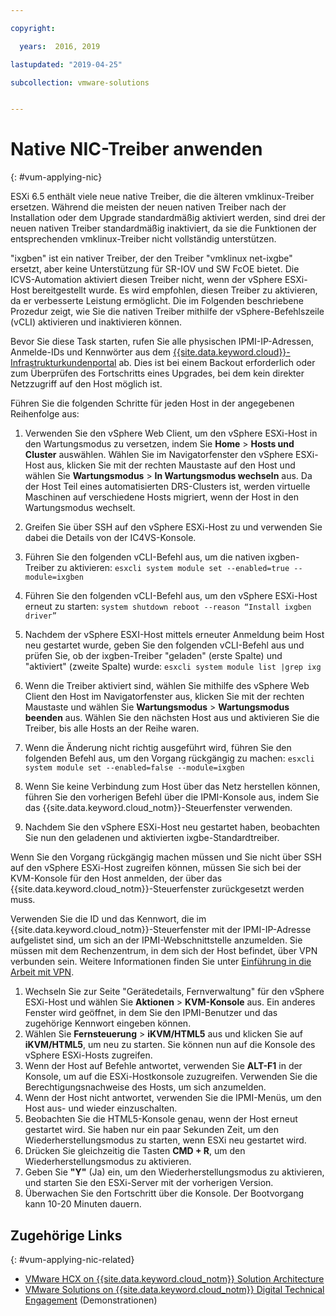 ```yaml
---

copyright:

  years:  2016, 2019

lastupdated: "2019-04-25"

subcollection: vmware-solutions


---
```


# Native NIC-Treiber anwenden
{: #vum-applying-nic}

ESXi 6.5 enthält viele neue native Treiber, die die älteren vmklinux-Treiber ersetzen. Während die meisten der neuen nativen Treiber nach der Installation oder dem Upgrade standardmäßig aktiviert werden, sind drei der neuen nativen Treiber standardmäßig inaktiviert, da sie die Funktionen der entsprechenden vmklinux-Treiber nicht vollständig unterstützen.

"ixgben" ist ein nativer Treiber, der den Treiber "vmklinux net-ixgbe" ersetzt, aber keine Unterstützung für SR-IOV und SW FcOE bietet. Die ICVS-Automation aktiviert diesen Treiber nicht, wenn der vSphere ESXi-Host bereitgestellt wurde. Es wird empfohlen, diesen Treiber zu aktivieren, da er verbesserte Leistung ermöglicht. Die im Folgenden beschriebene Prozedur zeigt, wie Sie die nativen Treiber mithilfe der vSphere-Befehlszeile (vCLI) aktivieren und inaktivieren können.

Bevor Sie diese Task starten, rufen Sie alle physischen IPMI-IP-Adressen, Anmelde-IDs und Kennwörter aus dem [{{site.data.keyword.cloud}}-Infrastrukturkundenportal](https://control.softlayer.com/devices) ab. Dies ist bei einem Backout erforderlich oder zum Überprüfen des Fortschritts eines Upgrades, bei dem kein direkter Netzzugriff auf den Host möglich ist.

Führen Sie die folgenden Schritte für jeden Host in der angegebenen Reihenfolge aus:
1. Verwenden Sie den vSphere Web Client, um den vSphere ESXi-Host in den Wartungsmodus zu versetzen, indem Sie **Home** > **Hosts und Cluster** auswählen. Wählen Sie im Navigatorfenster den vSphere ESXi-Host aus, klicken Sie mit der rechten Maustaste auf den Host und wählen Sie **Wartungsmodus** > **In Wartungsmodus wechseln** aus. Da der Host Teil eines automatisierten DRS-Clusters ist, werden virtuelle Maschinen auf verschiedene Hosts migriert, wenn der Host in den Wartungsmodus wechselt.
2. Greifen Sie über SSH auf den vSphere ESXi-Host zu und verwenden Sie dabei die Details von der IC4VS-Konsole.
3. Führen Sie den folgenden vCLI-Befehl aus, um die nativen ixgben-Treiber zu aktivieren:
  `esxcli system module set --enabled=true --module=ixgben`
4. Führen Sie den folgenden vCLI-Befehl aus, um den vSphere ESXi-Host erneut zu starten:
  `system shutdown reboot --reason “Install ixgben driver”`
5. Nachdem der vSphere ESXI-Host mittels erneuter Anmeldung beim Host neu gestartet wurde, geben Sie den folgenden vCLI-Befehl aus und prüfen Sie, ob der ixgben-Treiber "geladen" (erste Spalte) und "aktiviert" (zweite Spalte) wurde:
  `esxcli system module list |grep ixg`
6. Wenn die Treiber aktiviert sind, wählen Sie mithilfe des vSphere Web Client den Host im Navigatorfenster aus, klicken Sie mit der rechten Maustaste und wählen Sie **Wartungsmodus** > **Wartungsmodus beenden** aus. Wählen Sie den nächsten Host aus und aktivieren Sie die Treiber, bis alle Hosts an der Reihe waren.
7. Wenn die Änderung nicht richtig ausgeführt wird, führen Sie den folgenden Befehl aus, um den Vorgang rückgängig zu machen:
  `esxcli system module set --enabled=false --module=ixgben`

8. Wenn Sie keine Verbindung zum Host über das Netz herstellen können, führen Sie den vorherigen Befehl über die IPMI-Konsole aus, indem Sie das {{site.data.keyword.cloud_notm}}-Steuerfenster verwenden.
9. Nachdem Sie den vSphere ESXi-Host neu gestartet haben, beobachten Sie nun den geladenen und aktivierten ixgbe-Standardtreiber.

Wenn Sie den Vorgang rückgängig machen müssen und Sie nicht über SSH auf den vSphere ESXi-Host zugreifen können, müssen Sie sich bei der KVM-Konsole für den Host anmelden, der über das {{site.data.keyword.cloud_notm}}-Steuerfenster zurückgesetzt werden muss.

Verwenden Sie die ID und das Kennwort, die im {{site.data.keyword.cloud_notm}}-Steuerfenster mit der IPMI-IP-Adresse aufgelistet sind, um sich an der IPMI-Webschnittstelle anzumelden. Sie müssen mit dem Rechenzentrum, in dem sich der Host befindet, über VPN verbunden sein. Weitere Informationen finden Sie unter [Einführung in die Arbeit mit VPN](/docs/infrastructure/iaas-vpn?topic=VPN-gettingstarted-with-virtual-private-networking#gettingstarted-with-virtual-private-networking).

1. Wechseln Sie zur Seite "Gerätedetails, Fernverwaltung" für den vSphere ESXi-Host und wählen Sie **Aktionen** > **KVM-Konsole** aus. Ein anderes Fenster wird geöffnet, in dem Sie den IPMI-Benutzer und das zugehörige Kennwort eingeben können.
2. Wählen Sie **Fernsteuerung** > **iKVM/HTML5** aus und klicken Sie auf **iKVM/HTML5**, um neu zu starten. Sie können nun auf die Konsole des vSphere ESXi-Hosts zugreifen.
3. Wenn der Host auf Befehle antwortet, verwenden Sie **ALT-F1** in der Konsole, um auf die ESXi-Hostkonsole zuzugreifen. Verwenden Sie die Berechtigungsnachweise des Hosts, um sich anzumelden.
4. Wenn der Host nicht antwortet, verwenden Sie die IPMI-Menüs, um den Host aus- und wieder einzuschalten.
5. Beobachten Sie die HTML5-Konsole genau, wenn der Host erneut gestartet wird. Sie haben nur ein paar Sekunden Zeit, um den Wiederherstellungsmodus zu starten, wenn ESXi neu gestartet wird.
6. Drücken Sie gleichzeitig die Tasten **CMD + R**, um den Wiederherstellungsmodus zu aktivieren.
7. Geben Sie **"Y"** (Ja) ein, um den Wiederherstellungsmodus zu aktivieren, und starten Sie den ESXi-Server mit der vorherigen Version.
8. Überwachen Sie den Fortschritt über die Konsole. Der Bootvorgang kann 10-20 Minuten dauern.

## Zugehörige Links
{: #vum-applying-nic-related}

* [VMware HCX on {{site.data.keyword.cloud_notm}} Solution Architecture](/docs/services/vmwaresolutions/services?topic=vmware-solutions-hcx-archi-intro#hcx-archi-intro)
* [VMware Solutions on	{{site.data.keyword.cloud_notm}} Digital Technical Engagement](https://ibm-dte.mybluemix.net/vmware) (Demonstrationen)
